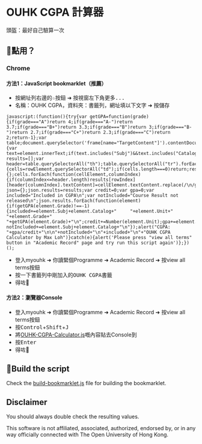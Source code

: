 # OUHK CGPA 計算器

頭盔：最好自己驗算一次

## 🤔點用？

### Chrome

#### 方法1：JavaScript bookmarklet（推薦）

 - 按網址列右邊的<kbd>☆</kbd>按鈕 ➜ 按視窗左下角<kbd>更多...</kbd>
 - 名稱：OUHK CGPA，資料夾：書籤列，網址填以下文字 ➜ 按<kbd>儲存</kbd>
```
javascript:(function(){try{var getGPA=function(grade){if(grade==="A")return 4;if(grade==="A-")return 3.7;if(grade==="B+")return 3.3;if(grade==="B")return 3;if(grade==="B-")return 2.7;if(grade==="C+")return 2.3;if(grade==="C")return 2;return-1};var table;document.querySelector('frame[name="TargetContent"]').contentDocument.querySelectorAll("table.PSLEVEL2GRID").forEach(function(element){var text=element.innerText;if(text.includes("Subj")&&text.includes("Catalog")&&text.includes("Unit")&&text.includes("Grade"))table=element});var results=[];var header=table.querySelectorAll("th");table.querySelectorAll("tr").forEach(function(rowElement,rowIndex){cells=rowElement.querySelectorAll("td");if(cells.length===0)return;results[rowIndex]={};cells.forEach(function(cellElement,columnIndex){if(columnIndex<=header.length)results[rowIndex][header[columnIndex].textContent]=cellElement.textContent.replace(/\n/g,"")})});var json={};json.results=results;var credit=0;var gpa=0;var included="Included in CGPA\n";var notIncluded="Course Result not released\n";json.results.forEach(function(element){if(getGPA(element.Grade)!==-1){included+=element.Subj+element.Catalog+"     "+element.Unit+"     "+element.Grade+"     "+getGPA(element.Grade)+"\n";credit+=Number(element.Unit);gpa+=element.Unit*getGPA(element.Grade)}else notIncluded+=element.Subj+element.Catalog+"\n"});alert("CGPA: "+gpa/credit+"\n\n"+notIncluded+"\n"+included+"\n"+"OUHK CGPA Calculator by Max Loh")}catch(e){alert('Please press "view all terms" button in "Academic Record" page and try run this script again')};})();
```
- 登入myouhk ➜ 你讀緊個Programme ➜ Academic Record ➜ 按view all terms按鈕
- 按一下書籤列中剛加入的<kbd>OUHK CGPA</kbd>書籤
- 得咗🤟

#### 方法2：瀏覽器Console

- 登入myouhk ➜ 你讀緊個Programme ➜ Academic Record ➜ 按view all terms按鈕
- 按<kbd>Control</kbd>+<kbd>Shift</kbd>+<kbd>J</kbd>
- 將[OUHK-CGPA-Calculator.js](https://raw.githubusercontent.com/maxloh/OUHK-CGPA-Calculator/master/OUHK-CGPA-Calculator.js)嘅內容貼去Console到
- 按<kbd>Enter</kbd>
- 得咗🤟

## 🔨Build the script

Check the [build-bookmarklet.js](build-bookmarklet.js) file for building the bookmarklet.

## Disclaimer

You should always double check the resulting values.

This software is not affiliated, associated, authorized, endorsed by, or in any way officially connected with The Open University of Hong Kong.